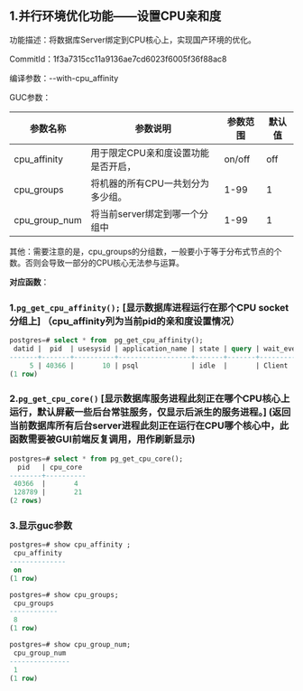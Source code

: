 ## 1.并行环境优化功能——设置CPU亲和度

功能描述：将数据库Server绑定到CPU核心上，实现国产环境的优化。

CommitId：1f3a7315cc11a9136ae7cd6023f6005f36f88ac8

编译参数：--with-cpu_affinity

GUC参数：

| 参数名称      | 参数说明                            | 参数范围 | 默认值 |
| ------------- | ----------------------------------- | -------- | ------ |
| cpu_affinity  | 用于限定CPU亲和度设置功能是否开启， | on/off   | off    |
| cpu_groups    | 将机器的所有CPU一共划分为多少组。   | 1-99     | 1      |
| cpu_group_num | 将当前server绑定到哪一个分组中      | 1-99     | 1      |

其他：需要注意的是，cpu_groups的分组数，一般要小于等于分布式节点的个数。否则会导致一部分的CPU核心无法参与运算。

**对应函数**：

### 1.```pg_get_cpu_affinity();``` [显示数据库进程运行在那个CPU socket分组上]  （cpu_affinity列为当前pid的亲和度设置情况）

```sql
postgres=# select * from  pg_get_cpu_affinity();
 datid |  pid  | usesysid | application_name | state | query | wait_event_type | wait_event | xact_start | query_start |         backend_start         |         state_change          | client_addr | client_hostname | client_port | backend_xid | backend_xmin |  backend_type  | ssl | sslversion | sslcipher | sslbits | ssl_client_dn | ssl_client_serial | ssl_issuer_dn | gss_auth | gss_princ | gss_enc | leader_pid | query_id | cpu_affinity 
-------+-------+----------+------------------+-------+-------+-----------------+------------+------------+-------------+-------------------------------+-------------------------------+-------------+-----------------+-------------+-------------+--------------+----------------+-----+------------+-----------+---------+---------------+-------------------+---------------+----------+-----------+---------+------------+----------+--------------
     5 | 40366 |       10 | psql             | idle  |       | Client          | ClientRead |            |             | 2022-11-23 17:50:23.705498+08 | 2022-11-23 17:50:23.711359+08 |             |                 |          -1 |             |              | client backend | f   |            |           |         |               |                   |               | f        |           | f       |            |          | 0-23
(1 row)


```

### 2.```pg_get_cpu_core()``` [显示数据库服务进程此刻正在哪个CPU核心上运行，**默认屏蔽一些后台常驻服务，仅显示后派生的服务进程。**]   (返回当前数据库所有后台server进程此刻正在运行在CPU哪个核心中，**此函数需要被GUI前端反复调用，用作刷新显示**)

```sql
postgres=# select * from pg_get_cpu_core();
  pid   | cpu_core 
--------+----------
 40366  |       4
 128789 |       21
(2 rows)


```

### 3.显示guc参数

```sql
postgres=# show cpu_affinity ;
 cpu_affinity 
--------------
 on
(1 row)

postgres=# show cpu_groups;
 cpu_groups 
------------
 8
(1 row)

postgres=# show cpu_group_num;
 cpu_group_num 
---------------
 1
(1 row)

```
